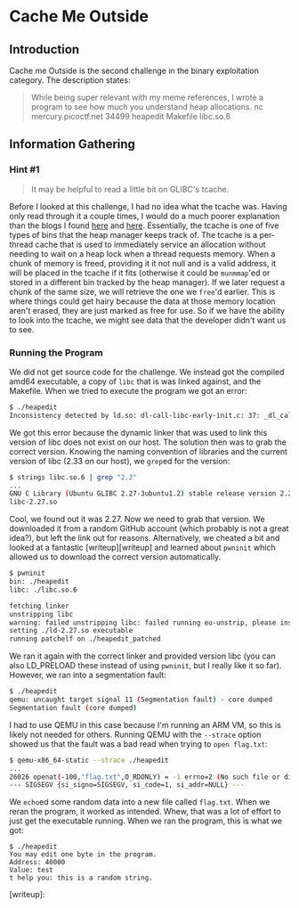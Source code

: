 # Cache Me Outside

## Introduction

Cache me Outside is the second challenge in the binary exploitation category. The description states:

> While being super relevant with my meme references, I wrote a program to see how much you understand heap allocations. nc mercury.picoctf.net 34499 heapedit Makefile libc.so.6

## Information Gathering

### Hint #1

> It may be helpful to read a little bit on GLIBC's tcache.

Before I looked at this challenge, I had no idea what the tcache was. Having only read through it a couple times, I would do a much poorer explanation than the blogs I found [here][azeria] and [here][azeria]. Essentially, the tcache is one of five types of bins that the heap manager keeps track of. The tcache is a per-thread cache that is used to immediately service an allocation without needing to wait on a heap lock when a thread requests memory. When a chunk of memory is freed, providing it it not null and is a valid address, it will be placed in the tcache if it fits (otherwise it could be `munmmap`'ed or stored in a different bin tracked by the heap manager). If we later request a chunk of the same size, we will retrieve the one we `free`'d earlier. This is where things could get hairy because the data at those memory location aren't erased, they are just marked as free for use. So if we have the ability to look into the tcache, we might see data that the developer didn't want us to see.

### Running the Program

We did not get source code for the challenge. We instead got the compiled amd64 executable, a copy of `libc` that is was linked against, and the Makefile. When we tried to execute the program we got an error:

```bash
$ ./heapedit
Inconsistency detected by ld.so: dl-call-libc-early-init.c: 37: _dl_call_libc_early_init: Assertion `sym != NULL' failed!
```

We got this error because the dynamic linker that was used to link this version of libc does not exist on our host. The solution then was to grab the correct version. Knowing the naming convention of libraries and the current version of libc (2.33 on our host), we `grep`ed for the version:

```bash
$ strings libc.so.6 | grep "2.2"
...
GNU C Library (Ubuntu GLIBC 2.27-3ubuntu1.2) stable release version 2.27.
libc-2.27.so
```

Cool, we found out it was 2.27. Now we need to grab that version. We downloaded it from a random GitHub account (which probably is not a great idea?), but left the link out for reasons. Alternatively, we cheated a bit and looked at a fantastic [writeup][writeup] and learned about `pwninit` which allowed us to download the correct version automatically.

```bash
$ pwninit
bin: ./heapedit
libc: ./libc.so.6

fetching linker
unstripping libc
warning: failed unstripping libc: failed running eu-unstrip, please install elfutils: No such file or directory (os error 2)
setting ./ld-2.27.so executable
running patchelf on ./heapedit_patched
```

We ran it again with the correct linker and provided version libc (you can also LD_PRELOAD these instead of using `pwninit`, but I really like it so far). However, we ran into a segmentation fault:

```bash
$ ./heapedit
qemu: uncaught target signal 11 (Segmentation fault) - core dumped
Segmentation fault (core dumped)
```

I had to use QEMU in this case because I'm running an ARM VM, so this is likely not needed for others. Running QEMU with the `--strace` option showed us that the fault was a bad read when trying to `open flag.txt`:

```bash
$ qemu-x86_64-static --strace ./heapedit
...
26026 openat(-100,"flag.txt",O_RDONLY) = -1 errno=2 (No such file or directory)
--- SIGSEGV {si_signo=SIGSEGV, si_code=1, si_addr=NULL} ---
```

We `echo`ed some random data into a new file called `flag.txt`. When we reran the program, it worked as intended. Whew, that was a lot of effort to just get the executable running. When we ran the program, this is what we got:

```text
$ ./heapedit
You may edit one byte in the program.
Address: 40000
Value: test
t help you: this is a random string.
```

[azeria]: https://azeria-labs.com/heap-exploitation-part-2-glibc-heap-free-bins/
[nightmare]: https://azeria-labs.com/heap-exploitation-part-2-glibc-heap-free-bins/
[writeup]:
